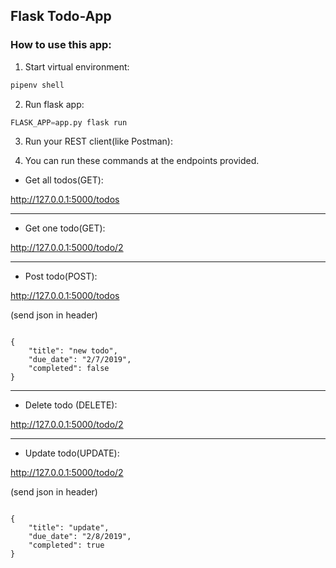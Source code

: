 ## Flask Todo-App

### How to use this app:


1. Start virtual environment:

```python
pipenv shell
```

2. Run flask app:
```python
FLASK_APP=app.py flask run
```

3. Run your REST client(like Postman):

4. You can run these commands at the endpoints provided.

* Get all todos(GET):

http://127.0.0.1:5000/todos

---
* Get one todo(GET):

http://127.0.0.1:5000/todo/2

---
* Post todo(POST):

http://127.0.0.1:5000/todos

(send json in header)

```

{
	"title": "new todo",
    "due_date": "2/7/2019",
    "completed": false
}

```

---
* Delete todo (DELETE):

http://127.0.0.1:5000/todo/2

---
* Update todo(UPDATE):

http://127.0.0.1:5000/todo/2

(send json in header)

```

{
	"title": "update",
    "due_date": "2/8/2019",
    "completed": true
}

```
